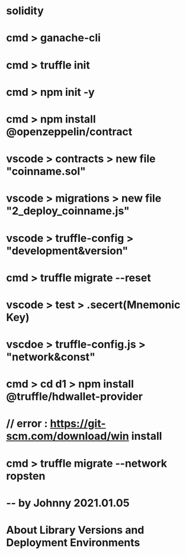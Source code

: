 # solidity
# cmd > ganache-cli
# cmd > truffle init
# cmd > npm init -y
# cmd > npm install @openzeppelin/contract

# vscode > contracts > new file "coinname.sol"
# vscode > migrations > new file "2_deploy_coinname.js"
# vscode > truffle-config > "development&version"

# cmd > truffle migrate --reset

# vscode > test > .secert(Mnemonic Key)
# vscdoe > truffle-config.js > "network&const"

# cmd > cd d1 > npm install @truffle/hdwallet-provider
# // error : https://git-scm.com/download/win install
# cmd > truffle migrate --network ropsten

# -- by Johnny 2021.01.05
# About Library Versions and Deployment Environments
